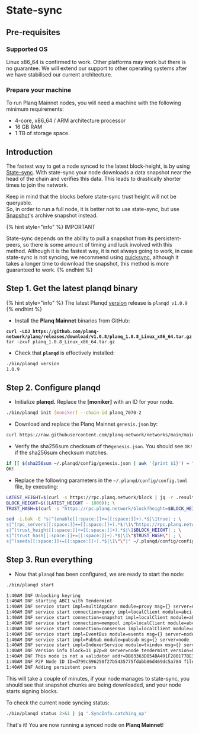 # State-sync

## Pre-requisites

### Supported OS

Linux x86\_64 is confirmed to work. Other platforms may work but there is no guarantee. We will extend our support to other operating systems after we have stabilised our current architecture.

### Prepare your machine

To run Planq Mainnet nodes, you will need a machine with the following minimum requirements:

* 4-core, x86\_64 / ARM architecture processor
* 16 GB RAM
* 1 TB of storage space.

## Introduction

The fastest way to get a node synced to the latest block-height, is by using [State-sync](https://docs.tendermint.com/v0.34/tendermint-core/state-sync.html). With state-sync your node downloads a data snapshot near the head of the chain and verifies this data. This leads to drastically shorter times to join the network.

Keep in mind that the blocks before state-sync trust height will not be queryable. \
So, in order to run a full node, it is better not to use state-sync, but use [Snapshot](quicksync.md)'s archive snapshot instead.&#x20;

{% hint style="info" %}
IMPORTANT

State-sync depends on the ability to pull a snapshot from its persistent-peers, so there is some amount of timing and luck involved with this method. Although it is the fastest way, it is not always going to work, in case state-sync is not syncing, we recommend using [quicksync](quicksync.md), although it takes a longer time to download the snapshot, this method is more guaranteed to work.
{% endhint %}

## Step 1. Get the latest planqd binary

{% hint style="info" %}
The latest Planqd [version](https://github.com/planq-network/planq/releases) release is `planqd v1.0.9`
{% endhint %}

* Install the **Planq Mainnet** binaries from GitHub:

<pre class="language-bash"><code class="lang-bash"><strong>curl -LOJ https://github.com/planq-network/planq/releases/download/v1.0.8/planq_1.0.8_Linux_x86_64.tar.gz
</strong>tar -zxvf planq_1.0.8_Linux_x86_64.tar.gz
</code></pre>

* Check that **`planqd`** is effectively installed:

```bash
./bin/planqd version
1.0.9
```



## Step 2. Configure planqd

* Initialize **planqd.** Replace the **\[moniker]** with an ID for your node. &#x20;

```bash
./bin/planqd init [moniker] --chain-id planq_7070-2
```

* Download and replace the Planq Mainnet `genesis.json` by:

```bash
curl https://raw.githubusercontent.com/planq-network/networks/main/mainnet/genesis.json > ~/.planqd/config/genesis.json
```

* Verify the sha256sum checksum of the`genesis.json`. You should see `OK!` if the sha256sum checksum matches.

```bash
if [[ $(sha256sum ~/.planqd/config/genesis.json | awk '{print $1}') = "a4bca4e9d4de3ee747452aa5dcd80acebb6a69e99dd19b5ce0af1c6606d847f7" ]]; then echo "OK"; else echo "MISMATCHED"; fi;
OK!
```

* Replace the following parameters in the `~/.planqd/config/config.toml` file, by executing:

```bash
LATEST_HEIGHT=$(curl -s https://rpc.planq.network/block | jq -r .result.block.header.height); \
BLOCK_HEIGHT=$((LATEST_HEIGHT - 1000)); \
TRUST_HASH=$(curl -s "https://rpc.planq.network/block?height=$BLOCK_HEIGHT" | jq -r .result.block_id.hash)

sed -i.bak -E "s|^(enable[[:space:]]+=[[:space:]]+).*$|\1true| ; \
s|^(rpc_servers[[:space:]]+=[[:space:]]+).*$|\1\"https://rpc.planq.network,https://rpc.planq.network\"| ; \
s|^(trust_height[[:space:]]+=[[:space:]]+).*$|\1$BLOCK_HEIGHT| ; \
s|^(trust_hash[[:space:]]+=[[:space:]]+).*$|\1\"$TRUST_HASH\"| ; \
s|^(seeds[[:space:]]+=[[:space:]]+).*$|\1\"\"|" ~/.planqd/config/config.toml
```

## Step 3. Run everything

* Now that `planqd` has been configured, we are ready to start the node:

```bash
./bin/planqd start

1:40AM INF Unlocking keyring
1:40AM INF starting ABCI with Tendermint
1:40AM INF service start impl=multiAppConn module=proxy msg={} server=node
1:40AM INF service start connection=query impl=localClient module=abci-client msg={} server=node
1:40AM INF service start connection=snapshot impl=localClient module=abci-client msg={} server=node
1:40AM INF service start connection=mempool impl=localClient module=abci-client msg={} server=node
1:40AM INF service start connection=consensus impl=localClient module=abci-client msg={} server=node
1:40AM INF service start impl=EventBus module=events msg={} server=node
1:40AM INF service start impl=PubSub module=pubsub msg={} server=node
1:40AM INF service start impl=IndexerService module=txindex msg={} server=node
1:40AM INF Version info block=11 p2p=8 server=node tendermint_version=0.34.20
1:40AM INF This node is not a validator addr=DB03363D854BA491F280177BE33DE527F7542094 module=consensus pubKey=/L3Qe1oaNfrDael3QAmILSz5bLre9NAmKd48wd4eW8w= server=node
1:40AM INF P2P Node ID ID=d799c596250f27b5435775fdabb86d469dc5a784 file=/home/ubuntu/.planqd/config/node_key.json module=p2p server=node
1:40AM INF Adding persistent peers
```

This will take a couple of minutes, if your node manages to state-sync, you should see that snapshot chunks are being downloaded, and your node starts signing blocks.

To check the current node syncing status:

```bash
./bin/planqd status 2>&1 | jq '.SyncInfo.catching_up'
```



That's it! You are now running a synced node on **Planq Mainnet**!
